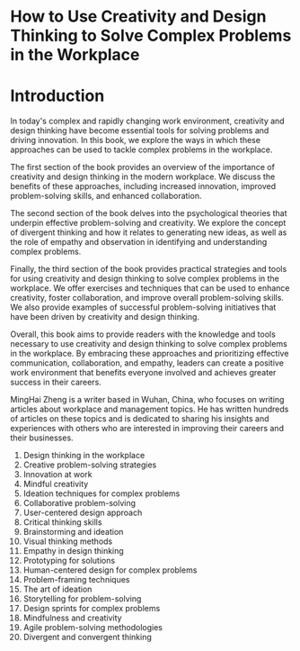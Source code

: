 # How to Use Creativity and Design Thinking to Solve Complex Problems in the Workplace

# Introduction

In today's complex and rapidly changing work environment, creativity and design thinking have become essential tools for solving problems and driving innovation. In this book, we explore the ways in which these approaches can be used to tackle complex problems in the workplace.

The first section of the book provides an overview of the importance of creativity and design thinking in the modern workplace. We discuss the benefits of these approaches, including increased innovation, improved problem-solving skills, and enhanced collaboration.

The second section of the book delves into the psychological theories that underpin effective problem-solving and creativity. We explore the concept of divergent thinking and how it relates to generating new ideas, as well as the role of empathy and observation in identifying and understanding complex problems.

Finally, the third section of the book provides practical strategies and tools for using creativity and design thinking to solve complex problems in the workplace. We offer exercises and techniques that can be used to enhance creativity, foster collaboration, and improve overall problem-solving skills. We also provide examples of successful problem-solving initiatives that have been driven by creativity and design thinking.

Overall, this book aims to provide readers with the knowledge and tools necessary to use creativity and design thinking to solve complex problems in the workplace. By embracing these approaches and prioritizing effective communication, collaboration, and empathy, leaders can create a positive work environment that benefits everyone involved and achieves greater success in their careers.

MingHai Zheng is a writer based in Wuhan, China, who focuses on writing articles about workplace and management topics. He has written hundreds of articles on these topics and is dedicated to sharing his insights and experiences with others who are interested in improving their careers and their businesses.



1. Design thinking in the workplace
2. Creative problem-solving strategies
3. Innovation at work
4. Mindful creativity
5. Ideation techniques for complex problems
6. Collaborative problem-solving
7. User-centered design approach
8. Critical thinking skills
9. Brainstorming and ideation
10. Visual thinking methods
11. Empathy in design thinking
12. Prototyping for solutions
13. Human-centered design for complex problems
14. Problem-framing techniques
15. The art of ideation
16. Storytelling for problem-solving
17. Design sprints for complex problems
18. Mindfulness and creativity
19. Agile problem-solving methodologies
20. Divergent and convergent thinking

